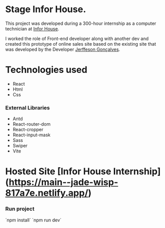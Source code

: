 # Stage Infor House. 

This project was developed during a 300-hour internship as a computer technician at [Infor House](http://inforhousecariri.com.br/). 

I worked the role of Front-end developer along with another dev and created this prototype of online sales site based on the existing site that was developed by the Developer [Jerffeson Gonçalves](https://github.com/Jerffeson). 

# Technologies used 

- React 
- Html 
- Css 

### External Libraries 
- Antd 
- React-router-dom 
- React-cropper 
- React-input-mask 
- Sass 
- Swiper 
- Vite 

# Hosted Site [Infor House Internship] (https://main--jade-wisp-817a7e.netlify.app/) 

### Run project 

´npm install´ 
´npm run dev´
